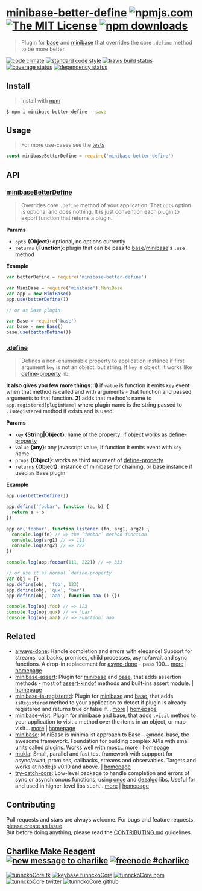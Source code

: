 # [minibase-better-define][author-www-url] [![npmjs.com][npmjs-img]][npmjs-url] [![The MIT License][license-img]][license-url] [![npm downloads][downloads-img]][downloads-url] 

> Plugin for [base][] and [minibase][] that overrides the core `.define` method to be more better.

[![code climate][codeclimate-img]][codeclimate-url] [![standard code style][standard-img]][standard-url] [![travis build status][travis-img]][travis-url] [![coverage status][coveralls-img]][coveralls-url] [![dependency status][david-img]][david-url]

## Install
> Install with [npm](https://www.npmjs.com/)

```sh
$ npm i minibase-better-define --save
```

## Usage
> For more use-cases see the [tests](./test.js)

```js
const minibaseBetterDefine = require('minibase-better-define')
```

## API

### [minibaseBetterDefine](index.js#L38)
> Overrides core `.define` method of your application. That `opts` option is optional and does nothing. It is just convention each plugin to export function that returns a plugin.

**Params**

* `opts` **{Object}**: optional, no options currently    
* `returns` **{Function}**: plugin that can be pass to [base][]/[minibase][]'s `.use` method  

**Example**

```js
var betterDefine = require('minibase-better-define')

var MiniBase = require('minibase').MiniBase
var app = new MiniBase()
app.use(betterDefine())

// or as Base plugin

var Base = require('base')
var base = new Base()
base.use(betterDefine())
```

### [.define](index.js#L96)
> Defines a non-enumerable property to application instance if first argument `key` is not an object, but string. If `key` is object, it works like [define-property][] lib.

**It also gives you few more things:**
**1)** if `value` is function it emits
`key` event when that method is called and with arguments - that
function and passed arguments to that function.
**2)** adds that method's name to `app.registered[pluginName]`
where plugin name is the string passed to `.isRegistered` method
if exists and is used.

**Params**

* `key` **{String|Object}**: name of the property; if object works as [define-property][]    
* `value` **{any}**: any javascript value; if function it emits event with `key` name    
* `props` **{Object}**: works as third argument of [define-property][]    
* `returns` **{Object}**: instance of [minibase][] for chaining, or [base][] instance if used as Base plugin  

**Example**

```js
app.use(betterDefine())

app.define('foobar', function (a, b) {
  return a + b
})

app.on('foobar', function listener (fn, arg1, arg2) {
  console.log(fn) // => the `foobar` method function
  console.log(arg1) // => 111
  console.log(arg2) // => 222
})

console.log(app.foobar(111, 222)) // => 333

// or use it as normal `define-property`
var obj = {}
app.define(obj, 'foo', 123)
app.define(obj, 'qux', 'bar')
app.define(obj, 'aaa', function aaa () {})

console.log(obj.foo) // => 123
console.log(obj.qux) // => 'bar'
console.log(obj.aaa) // => Function: aaa
```

## Related
- [always-done](https://www.npmjs.com/package/always-done): Handle completion and errors with elegance! Support for streams, callbacks, promises, child processes, async/await and sync functions. A drop-in replacement for [async-done][] - pass 100… [more](https://github.com/hybridables/always-done#readme) | [homepage](https://github.com/hybridables/always-done#readme "Handle completion and errors with elegance! Support for streams, callbacks, promises, child processes, async/await and sync functions. A drop-in replacement for [async-done][] - pass 100% of its tests plus more")
- [minibase-assert](https://www.npmjs.com/package/minibase-assert): Plugin for [minibase][] and [base][], that adds assertion methods - most of [assert-kindof][] methods and built-ins assert module. | [homepage](https://github.com/node-minibase/minibase-assert#readme "Plugin for [minibase][] and [base][], that adds assertion methods - most of [assert-kindof][] methods and built-ins assert module.")
- [minibase-is-registered](https://www.npmjs.com/package/minibase-is-registered): Plugin for [minibase][] and [base][], that adds `isRegistered` method to your application to detect if plugin is already registered and returns true or false if… [more](https://github.com/node-minibase/minibase-is-registered#readme) | [homepage](https://github.com/node-minibase/minibase-is-registered#readme "Plugin for [minibase][] and [base][], that adds `isRegistered` method to your application to detect if plugin is already registered and returns true or false if named plugin is already registered on the instance.")
- [minibase-visit](https://www.npmjs.com/package/minibase-visit): Plugin for [minibase][] and [base][], that adds `.visit` method to your application to visit a method over the items in an object, or map visit… [more](https://github.com/node-minibase/minibase-visit#readme) | [homepage](https://github.com/node-minibase/minibase-visit#readme "Plugin for [minibase][] and [base][], that adds `.visit` method to your application to visit a method over the items in an object, or map visit over the objects in an array. Using using [collection-visit][] package.")
- [minibase](https://www.npmjs.com/package/minibase): MiniBase is minimalist approach to Base - @node-base, the awesome framework. Foundation for building complex APIs with small units called plugins. Works well with most… [more](https://github.com/node-minibase/minibase#readme) | [homepage](https://github.com/node-minibase/minibase#readme "MiniBase is minimalist approach to Base - @node-base, the awesome framework. Foundation for building complex APIs with small units called plugins. Works well with most of the already existing [base][] plugins.")
- [mukla](https://www.npmjs.com/package/mukla): Small, parallel and fast test framework with suppport for async/await, promises, callbacks, streams and observables. Targets and works at node.js v0.10 and above. | [homepage](https://github.com/tunnckocore/mukla#readme "Small, parallel and fast test framework with suppport for async/await, promises, callbacks, streams and observables. Targets and works at node.js v0.10 and above.")
- [try-catch-core](https://www.npmjs.com/package/try-catch-core): Low-level package to handle completion and errors of sync or asynchronous functions, using [once][] and [dezalgo][] libs. Useful for and used in higher-level libs such… [more](https://github.com/hybridables/try-catch-core#readme) | [homepage](https://github.com/hybridables/try-catch-core#readme "Low-level package to handle completion and errors of sync or asynchronous functions, using [once][] and [dezalgo][] libs. Useful for and used in higher-level libs such as [always-done][] to handle completion of anything.")

## Contributing
Pull requests and stars are always welcome. For bugs and feature requests, [please create an issue](https://github.com/node-minibase/minibase-better-define/issues/new).  
But before doing anything, please read the [CONTRIBUTING.md](./CONTRIBUTING.md) guidelines.

## [Charlike Make Reagent](http://j.mp/1stW47C) [![new message to charlike][new-message-img]][new-message-url] [![freenode #charlike][freenode-img]][freenode-url]

[![tunnckoCore.tk][author-www-img]][author-www-url] [![keybase tunnckoCore][keybase-img]][keybase-url] [![tunnckoCore npm][author-npm-img]][author-npm-url] [![tunnckoCore twitter][author-twitter-img]][author-twitter-url] [![tunnckoCore github][author-github-img]][author-github-url]

[always-done]: https://github.com/hybridables/always-done
[assert-kindof]: https://github.com/tunnckocore/assert-kindof
[async-done]: https://github.com/gulpjs/async-done
[base]: https://github.com/node-base/base
[collection-visit]: https://github.com/jonschlinkert/collection-visit
[define-property]: https://github.com/jonschlinkert/define-property
[dezalgo]: https://github.com/npm/dezalgo
[minibase]: https://github.com/node-minibase/minibase
[once]: https://github.com/isaacs/once

[npmjs-url]: https://www.npmjs.com/package/minibase-better-define
[npmjs-img]: https://img.shields.io/npm/v/minibase-better-define.svg?label=minibase-better-define

[license-url]: https://github.com/node-minibase/minibase-better-define/blob/master/LICENSE
[license-img]: https://img.shields.io/npm/l/minibase-better-define.svg

[downloads-url]: https://www.npmjs.com/package/minibase-better-define
[downloads-img]: https://img.shields.io/npm/dm/minibase-better-define.svg

[codeclimate-url]: https://codeclimate.com/github/node-minibase/minibase-better-define
[codeclimate-img]: https://img.shields.io/codeclimate/github/node-minibase/minibase-better-define.svg

[travis-url]: https://travis-ci.org/node-minibase/minibase-better-define
[travis-img]: https://img.shields.io/travis/node-minibase/minibase-better-define/master.svg

[coveralls-url]: https://coveralls.io/r/node-minibase/minibase-better-define
[coveralls-img]: https://img.shields.io/coveralls/node-minibase/minibase-better-define.svg

[david-url]: https://david-dm.org/node-minibase/minibase-better-define
[david-img]: https://img.shields.io/david/node-minibase/minibase-better-define.svg

[standard-url]: https://github.com/feross/standard
[standard-img]: https://img.shields.io/badge/code%20style-standard-brightgreen.svg

[author-www-url]: http://www.tunnckocore.tk
[author-www-img]: https://img.shields.io/badge/www-tunnckocore.tk-fe7d37.svg

[keybase-url]: https://keybase.io/tunnckocore
[keybase-img]: https://img.shields.io/badge/keybase-tunnckocore-8a7967.svg

[author-npm-url]: https://www.npmjs.com/~tunnckocore
[author-npm-img]: https://img.shields.io/badge/npm-~tunnckocore-cb3837.svg

[author-twitter-url]: https://twitter.com/tunnckoCore
[author-twitter-img]: https://img.shields.io/badge/twitter-@tunnckoCore-55acee.svg

[author-github-url]: https://github.com/tunnckoCore
[author-github-img]: https://img.shields.io/badge/github-@tunnckoCore-4183c4.svg

[freenode-url]: http://webchat.freenode.net/?channels=charlike
[freenode-img]: https://img.shields.io/badge/freenode-%23charlike-5654a4.svg

[new-message-url]: https://github.com/tunnckoCore/ama
[new-message-img]: https://img.shields.io/badge/ask%20me-anything-green.svg

